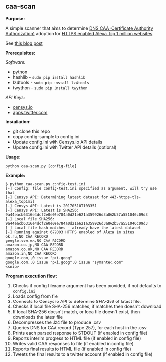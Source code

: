 caa-scan
------------

**Purpose:**

A simple scanner that aims to determine [DNS CAA (Certificate Authority Authorization)](https://tools.ietf.org/html/rfc6844) adoption for [HTTPS enabled Alexa Top 1 million websites](https://censys.io/data).

See [this blog post](https://darranboyd.wordpress.com/2017/04/18/dns-caa-record-adoption-scanner-and-results/)

**Prerequisites:**

*Software:*

- python
- hashlib - `sudo pip install hashlib`
- lz4tools - `sudo pip install lz4tools`
- twython - `sudo pip install twython`

*API Keys:*

- [censys.io](https://censys.io/account)
- [apps.twitter.com](https://apps.twitter.com)

**Installation:**

- git clone this repo
- copy config-sample to config.ini
- Update config.ini with Censys.io API details
- Update config.ini with Twitter API details (optional)

**Usage:**

`python caa-scan.py [config-file]`

**Example:**

    $ python caa-scan.py config-test.ini
    [-] Config: file config-test.ini specified as argument, will try use that
    [-] Censys API: Determining latest dataset for 443-https-tls-alexa_top1mil
    [-] Censys API: Latest is 20170510T103351
    [-] Censys API: Latest is SHA256: 9a44eacb6316e4dcf2e0e02e784a0d21e621a359926d3a862b57a551046c09d3
    [-] Local file SHA256: 9a44eacb6316e4dcf2e0e02e784a0d21e621a359926d3a862b57a551046c09d3
    [-] Local file hash matches - already have the latest dataset
    [-] Running against 679003 HTTPS enabled of Alexa 1m sites
    ok.ru,NO CAA RECORD
    google.com.mx,NO CAA RECORD
    amazon.co.jp,NO CAA RECORD
    amazon.co.uk,NO CAA RECORD
    amazon.in,NO CAA RECORD
    google.com,,0 issue "pki.goog"
    google.com,,0 issue "pki.goog",0 issue "symantec.com"
    <snip>

**Program execution flow:**

1. Checks if config filename argument has been provided, if not defaults to `config.ini`
2. Loads config from file
3. Connects to Censys.io API to determine SHA-256 of latest file.
4. Checks if local file SHA-256 matches, if matches then doesn't download
5. If local SHA-256 doesn't match, or loca file doesn't exist, then downloads the latest file
6. Decompresses the .lz4 file to produce .csv
7. Queries DNS for CAA record (Type 257), for each host in the .csv
8. Prints each parsed response to STDOUT (if enabled in config file)
9. Reports interim progress to HTML file (if enabled in config file)
10. Writes valid CAA responses to file (if enabled in config file)
11. Reports final results to HTML file (if enabled in config file)
12. Tweets the final results to a twitter account (if enabled in config file)
